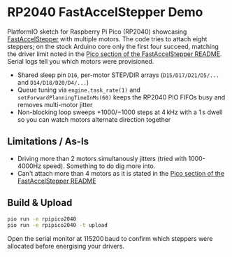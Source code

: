 # RP2040 FastAccelStepper Demo

PlatformIO sketch for Raspberry Pi Pico (RP2040) showcasing [FastAccelStepper](https://github.com/gin66/FastAccelStepper) with multiple motors. The code tries to attach eight steppers; on the stock Arduino core only the first four succeed, matching the driver limit noted in the [Pico section of the FastAccelStepper README](https://github.com/gin66/FastAccelStepper?tab=readme-ov-file#raspberry-pi-picopico-2-1). Serial logs tell you which motors were provisioned.

- Shared sleep pin `D16`, per-motor STEP/DIR arrays (`D15/D17/D21/D5/...` and `D14/D18/D20/D4/...`)
- Queue tuning via `engine.task_rate(1)` and `setForwardPlanningTimeInMs(60)` keeps the RP2040 PIO FIFOs busy and removes multi-motor jitter
- Non-blocking loop sweeps +1000/−1000 steps at 4 kHz with a 1 s dwell so you can watch motors alternate direction together

## Limitations / As-Is

- Driving more than 2 motors simultanously jitters (tried with 1000-4000Hz speed). Something to do dig more into.
- Can't attach more than 4 motors as it is stated in the [Pico section of the FastAccelStepper README](https://github.com/gin66/FastAccelStepper?tab=readme-ov-file#raspberry-pi-picopico-2-1)

## Build & Upload

```bash
pio run -e rpipico2040
pio run -e rpipico2040 -t upload
```

Open the serial monitor at 115200 baud to confirm which steppers were allocated before energising your drivers.

